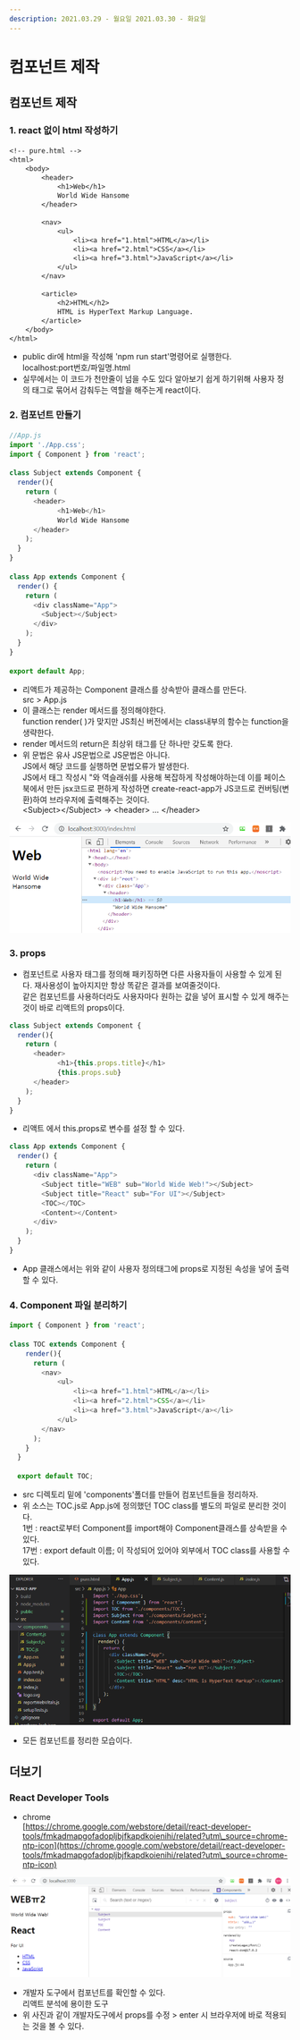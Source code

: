 ```yaml
---
description: 2021.03.29 - 월요일 2021.03.30 - 화요일
---
```


# 컴포넌트 제작

## 컴포넌트 제작

### 1. react 없이 html 작성하기

```markup
<!-- pure.html -->
<html>
    <body>
        <header>
            <h1>Web</h1>
            World Wide Hansome
        </header>
        
        <nav>
            <ul>
                <li><a href="1.html">HTML</a></li>
                <li><a href="2.html">CSS</a></li>
                <li><a href="3.html">JavaScript</a></li>
            </ul>
        </nav>

        <article>
            <h2>HTML</h2>
            HTML is HyperText Markup Language.
        </article>
    </body>
</html>
```

* public dir에 html을 작성해 'npm run start'명령어로 실행한다.\
  localhost:port번호/파일명.html
* 실무에서는 이 코드가 천만줄이 넘을 수도 있다 알아보기 쉽게 하기위해 사용자 정의 태그로 묶어서 감춰두는 역할을 해주는게 react이다.

### 2. 컴포넌트 만들기

```javascript
//App.js
import './App.css';
import { Component } from 'react';

class Subject extends Component {
  render(){
    return (
      <header>
            <h1>Web</h1>
            World Wide Hansome
      </header>
    );
  }
}

class App extends Component {
  render() {
    return (
      <div className="App">
        <Subject></Subject>
      </div>
    );
  }
}

export default App;
```

* 리액트가 제공하는 Component 클래스를 상속받아 클래스를 만든다.\
  src > App.js
* 이 클래스는 render 메서드를 정의해야한다.\
  function render( )가 맞지만 JS최신 버전에서는 class내부의 함수는 function을 생략한다.
* render 메서드의 return은 최상위 태그를 단 하나만 갖도록 한다.
* 위 문법은 유사  JS문법으로 JS문법은 아니다.\
  JS에서 해당 코드를 실행하면 문법오류가 발생한다.\
  JS에서 태그 작성시 "와 역슬래쉬를 사용해 복잡하게 작성해야하는데 이를 페이스북에서 만든 jsx코드로 편하게 작성하면 create-react-app가 JS코드로 컨버팅(변환)하여 브라우저에 출력해주는 것이다.\
  \<Subject>\</Subject> -> \<header> ... \</header>

![결과](<../../.gitbook/assets/1 (137).png>)

### 3. props

* 컴포넌트로 사용자 태그를 정의해 패키징하면 다른 사용자들이 사용할 수 있게 된다. 재사용성이 높아지지만 항상 똑같은 결과를 보여줄것이다.\
  같은 컴포넌트를 사용하더라도 사용자마다 원하는 값을 넣어 표시할 수 있게 해주는 것이 바로 리액트의 props이다.

```javascript
class Subject extends Component {
  render(){
    return (
      <header>
            <h1>{this.props.title}</h1>
            {this.props.sub}
      </header>
    );
  }
}
```

* 리액트 에서 this.props로 변수를 설정 할 수 있다.

```javascript
class App extends Component {
  render() {
    return (
      <div className="App">
        <Subject title="WEB" sub="World Wide Web!"></Subject>
        <Subject title="React" sub="For UI"></Subject>
        <TOC></TOC>
        <Content></Content>
      </div>
    );
  }
}
```

* App 클래스에서는 위와 같이 사용자 정의태그에 props로 지정된 속성을 넣어 출력할 수 있다.

### 4. Component 파일 분리하기

```javascript
import { Component } from 'react';

class TOC extends Component {
    render(){
      return (
        <nav>
            <ul>
                <li><a href="1.html">HTML</a></li>
                <li><a href="2.html">CSS</a></li>
                <li><a href="3.html">JavaScript</a></li>
            </ul>
        </nav>
      );
    }
  }

  export default TOC;
```

* src 디렉토리 밑에 'components'폴더를 만들어 컴포넌트들을 정리하자.
* 위 소스는 TOC.js로 App.js에 정의했던 TOC class를 별도의 파일로 분리한 것이다.\
  1번 : react로부터 Component를 import해야 Component클래스를 상속받을 수 있다.\
  17번 : export default 이름; 이 작성되어 있어야 외부에서 TOC class를 사용할 수 있다.

![](<../../.gitbook/assets/2 (111).png>)

* 모든 컴포넌트를 정리한 모습이다.

## 더보기

### React Developer Tools

* chrome\
  [https://chrome.google.com/webstore/detail/react-developer-tools/fmkadmapgofadopljbjfkapdkoienihi/related?utm\_source=chrome-ntp-icon](https://chrome.google.com/webstore/detail/react-developer-tools/fmkadmapgofadopljbjfkapdkoienihi/related?utm\_source=chrome-ntp-icon)

![](<../../.gitbook/assets/1 (139).png>)

* 개발자 도구에서 컴포넌트를 확인할 수 있다.\
  리액트 분석에 용이한 도구
* 위 사진과 같이 개발자도구에서 props를 수정 > enter 시 브라우저에 바로 적용되는 것을 볼 수 있다.
